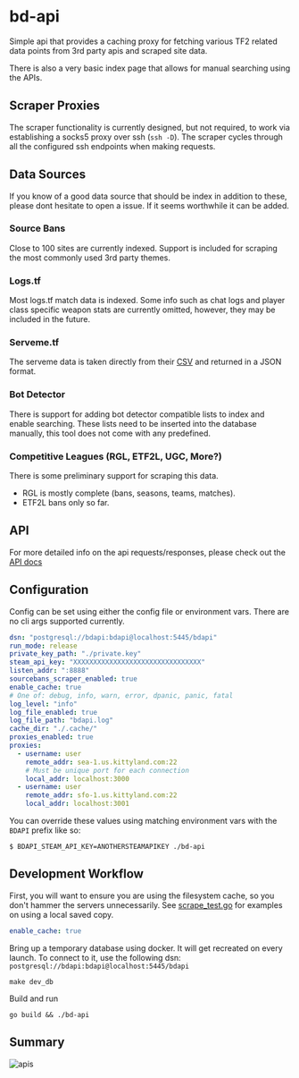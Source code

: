 # bd-api

Simple api that provides a caching proxy for fetching various TF2 related data points from 3rd party apis and scraped
site data.

There is also a very basic index page that allows for manual searching using the APIs.

## Scraper Proxies

The scraper functionality is currently designed, but not required, to work via establishing a socks5 proxy over ssh (`ssh -D`). The scraper 
cycles through all the configured ssh endpoints when making requests.

## Data Sources

If you know of a good data source that should be index in addition to these, please dont hesitate to open
a issue. If it seems worthwhile it can be added.

### Source Bans 

Close to 100 sites are currently indexed. Support is included for scraping the most commonly used 3rd party themes.

### Logs.tf

Most logs.tf match data is indexed. Some info such as chat logs and player class specific weapon stats are currently omitted, 
however, they may be included in the future.

### Serveme.tf 

The serveme data is taken directly from their [CSV](https://github.com/Arie/serveme/blob/master/doc/banned_steam_ids.csv) and 
returned in a JSON format.

### Bot Detector

There is support for adding bot detector compatible lists to index and enable searching. These
lists need to be inserted into the database manually, this tool does not come with any predefined.

### Competitive Leagues (RGL, ETF2L, UGC, More?)

There is some preliminary support for scraping this data. 

- RGL is mostly complete (bans, seasons, teams, matches).
- ETF2L bans only so far.

## API

For more detailed info on the api requests/responses, please check out the [API docs](docs/API.md)
        
## Configuration

Config can be set using either the config file or environment vars. There are no cli args supported currently. 

```yaml
dsn: "postgresql://bdapi:bdapi@localhost:5445/bdapi"
run_mode: release
private_key_path: "./private.key"
steam_api_key: "XXXXXXXXXXXXXXXXXXXXXXXXXXXXXXXX"
listen_addr: ":8888"
sourcebans_scraper_enabled: true
enable_cache: true
# One of: debug, info, warn, error, dpanic, panic, fatal
log_level: "info"
log_file_enabled: true
log_file_path: "bdapi.log"
cache_dir: "./.cache/"
proxies_enabled: true
proxies:
  - username: user
    remote_addr: sea-1.us.kittyland.com:22
    # Must be unique port for each connection
    local_addr: localhost:3000
  - username: user
    remote_addr: sfo-1.us.kittyland.com:22
    local_addr: localhost:3001
```

You can override these values using matching environment vars with the `BDAPI` prefix like so:

    $ BDAPI_STEAM_API_KEY=ANOTHERSTEAMAPIKEY ./bd-api

## Development Workflow

First, you will want to ensure you are using the filesystem cache, so you don't hammer the servers unnecessarily. See
[scrape_test.go](scrape_test.go) for examples on using a local saved copy.

```yml
enable_cache: true
```

Bring up a temporary database using docker. It will get recreated on every launch. To connect to it, use the following
dsn: `postgresql://bdapi:bdapi@localhost:5445/bdapi`

    make dev_db

Build and run
        
    go build && ./bd-api

## Summary 

![apis](https://imgs.xkcd.com/comics/standards.png)
